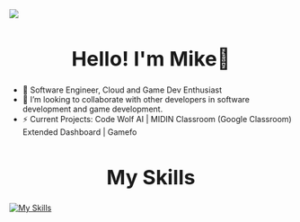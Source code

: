 
<img src="https://github.com/MK732/MK732/blob/main/GHBanner.png" />



<div align="center">
  
<h1 style="font-size: 36px; text-align: center; ">Hello! I'm Mike👋 </h1>
</div>

- 🌱 Software Engineer, Cloud and Game Dev Enthusiast
- 👯 I’m looking to collaborate with other developers in software development and game development.
- ⚡ Current Projects: Code Wolf AI |  MIDIN Classroom (Google Classroom) Extended Dashboard | Gamefo


<div align="center">
  
<h1 style="font-size: 36px; text-align: center; ">My Skills</h1>
</div>

[![My Skills](https://skillicons.dev/icons?i=gcp,fastapi,py,postgres,cs,cpp,ts,aws,unreal,discord,bots,docker,django,dotnet,git,html,css,linux,mongodb,nextjs,nodejs,postman,tailwind)]()



